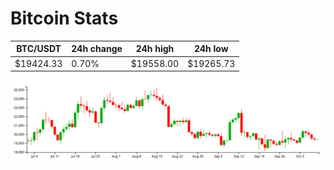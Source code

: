 # Bitcoin Stats

BTC/USDT|24h change|24h high|24h low|
|---|---|---|---|
|$19424.33|0.70%|$19558.00|$19265.73|

<img src="./chart.svg">
